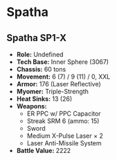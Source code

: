 # Spatha
## Spatha SP1-X
- **Role:** Undefined
- **Tech Base:** Inner Sphere (3067)
- **Chassis:** 60 tons
- **Movement:** 6 (7) / 9 (11) / 0, XXL
- **Armor:** 176 (Laser Reflective)
- **Myomer:** Triple-Strength
- **Heat Sinks:** 13 (26)
- **Weapons:**
  - ER PPC w/ PPC Capacitor
  - Streak SRM 6 (ammo: 15)
  - Sword
  - Medium X-Pulse Laser × 2
  - Laser Anti-Missile System
- **Battle Value:** 2222

